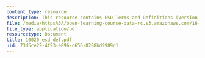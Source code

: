 ```yaml
---
content_type: resource
description: This resource contains ESD Terms and Definitions (Version 12).
file: /media/https%3A/open-learning-course-data-rc.s3.amazonaws.com/16-892j-space-system-architecture-and-design-fall-2004/73d5ce294f93e896c6568288bd9989c1_10020_esd_def.pdf
file_type: application/pdf
resourcetype: Document
title: 10020_esd_def.pdf
uid: 73d5ce29-4f93-e896-c656-8288bd9989c1
---
```

